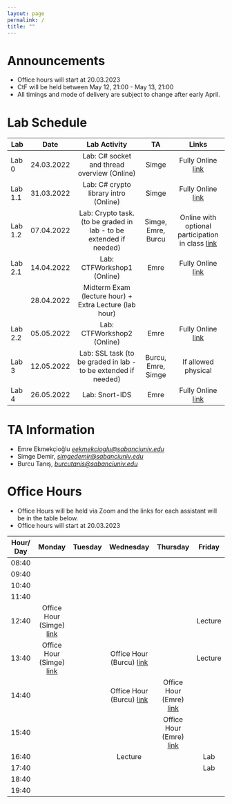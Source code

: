```yaml
---
layout: page
permalink: /
title: ""
---
```


# Announcements
- Office hours will start at 20.03.2023
- CtF will be held between May 12, 21:00 - May 13, 21:00
- All timings and mode of delivery are subject to change after early April.


# Lab Schedule

| Lab          |         Date        |                                     Lab Activity                                     |      TA      |  Links          |
| ------------ | :-------------------:  | :----------------------------------------------------------------------------------: | :----------: |   :----------:  |
| Lab 0        |        24.03.2022       |                         Lab: C# socket and thread overview (Online)                         |     Simge    |   Fully Online   [link](https://sabanciuniv.zoom.us/j/91965915494?pwd=U0pqQUhtQ2I4T3JaSmNnSFYvYUJZUT09)                 |
| Lab 1.1      |       31.03.2022       |                             Lab: C# crypto library intro (Online)                             |     Simge    |    Fully Online [link](https://sabanciuniv.zoom.us/j/91965915494?pwd=U0pqQUhtQ2I4T3JaSmNnSFYvYUJZUT09)                 |
| Lab 1.2      |       07.04.2022       |           Lab: Crypto task. (to be graded in lab - to be extended if needed)                             |  Simge, Emre, Burcu| Online with optional participation in class [link](https://sabanciuniv.zoom.us/j/91965915494?pwd=U0pqQUhtQ2I4T3JaSmNnSFYvYUJZUT09)                     |
| Lab 2.1      |       14.04.2022       |                                       Lab: CTFWorkshop1 (Online)                                  |     Emre    |     Fully Online [link](https://sabanciuniv.zoom.us/j/4338792918?pwd=VFkzZGNxYXIyelpyTExpc211MXZjUT09)            |
|              |       28.04.2022       |                                Midterm Exam (lecture hour) + Extra Lecture (lab hour)        |                                             |        |
| Lab 2.2      |       05.05.2022       |             Lab: CTFWorkshop2 (Online)                                 |     Emre    |     Fully Online [link](https://sabanciuniv.zoom.us/j/4338792918?pwd=VFkzZGNxYXIyelpyTExpc211MXZjUT09)            |
| Lab 3        |       12.05.2022       |           Lab: SSL task (to be graded in lab - to be extended if needed)                                         |  Burcu, Emre, Simge  | If allowed physical                |
| Lab 4        |       26.05.2022       |                                   Lab: Snort-IDS                                     |     Emre     |      Fully Online [link](https://sabanciuniv.zoom.us/j/4338792918?pwd=VFkzZGNxYXIyelpyTExpc211MXZjUT09)           |



# TA Information

- Emre Ekmekçioğlu *eekmekcioglu@sabanciuniv.edu*
- Simge Demir, *simgedemir@sabanciuniv.edu*  
- Burcu Tanış, *burcutanis@sabanciuniv.edu*


# Office Hours

- Office Hours will be held via Zoom and the links for each assistant will be in the table below. 
- Office hours will start at 20.03.2023




| Hour/ Day |     **Monday**      |     **Tuesday**     |    **Wednesday**    |    **Thursday**     |     **Friday**      |
| :-------: | :-----------------: |    :-----------:    |   :-------------:   |   :-------------:   | :-----------------: |
|   08:40   |                     |                     |                     |              |                     |
|   09:40   |                     |                     |                     |              |                     |
|   10:40   |                     |                     |                     |                     |                     |
|   11:40   |                     |                     |                     |                     |                     |
|   12:40   |    Office Hour (Simge) [link](https://sabanciuniv.zoom.us/j/99854937621?pwd=dWcvSTNDS3FtaWFXWWRJS3Y2VGprQT09)         |                     |               |            | Lecture  
|   13:40   | Office Hour (Simge) [link](https://sabanciuniv.zoom.us/j/99854937621?pwd=dWcvSTNDS3FtaWFXWWRJS3Y2VGprQT09) |                   |  Office Hour (Burcu) [link](https://sabanciuniv.zoom.us/j/98731692936)                 |                |  Lecture         |
|   14:40   |                     |                     |    Office Hour (Burcu) [link](https://sabanciuniv.zoom.us/j/98731692936)                  |   Office Hour (Emre) [link](https://sabanciuniv.zoom.us/j/4338792918?pwd=VFkzZGNxYXIyelpyTExpc211MXZjUT09)                   |                     |
|   15:40   |              |                     |                      |   Office Hour (Emre) [link](https://sabanciuniv.zoom.us/j/4338792918?pwd=VFkzZGNxYXIyelpyTExpc211MXZjUT09)                    |                     |
|   16:40   |                     |                  |    Lecture                 |                     |     Lab                |
|   17:40   |                     |                    |                  |                     |    Lab                |
|   18:40   |                     |                     |                  |                     |                     |
|   19:40   |                     |                     |                     |                     |                     |
 

